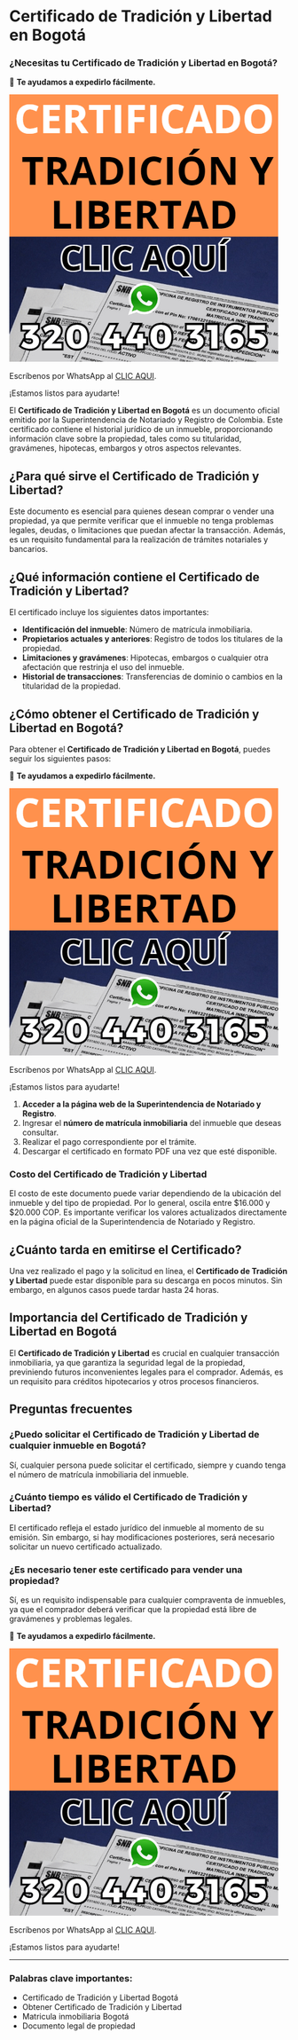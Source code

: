 # Certificado de Tradición y Libertad en Bogotá



### ¿Necesitas tu Certificado de Tradición y Libertad en Bogotá?

💬 **Te ayudamos a expedirlo fácilmente.**

[![Expedir Certificado de Tradición y Libertad](./tradicion-y-libertad-bogota.png)](https://wa.me/573204403165?text=Github-Hola%20ayudame%20a%20expedir%20un%20certificado%20de%20tradicion%20y%20libertad)


Escríbenos por WhatsApp al [CLIC AQUI](https://wa.me/573204403165?text=Github-Hola%20ayudame%20a%20expedir%20un%20certificado%20de%20tradicion%20y%20libertad).

¡Estamos listos para ayudarte!

El **Certificado de Tradición y Libertad en Bogotá** es un documento oficial emitido por la Superintendencia de Notariado y Registro de Colombia. Este certificado contiene el historial jurídico de un inmueble, proporcionando información clave sobre la propiedad, tales como su titularidad, gravámenes, hipotecas, embargos y otros aspectos relevantes.

## ¿Para qué sirve el Certificado de Tradición y Libertad?

Este documento es esencial para quienes desean comprar o vender una propiedad, ya que permite verificar que el inmueble no tenga problemas legales, deudas, o limitaciones que puedan afectar la transacción. Además, es un requisito fundamental para la realización de trámites notariales y bancarios.

## ¿Qué información contiene el Certificado de Tradición y Libertad?

El certificado incluye los siguientes datos importantes:

- **Identificación del inmueble**: Número de matrícula inmobiliaria.
- **Propietarios actuales y anteriores**: Registro de todos los titulares de la propiedad.
- **Limitaciones y gravámenes**: Hipotecas, embargos o cualquier otra afectación que restrinja el uso del inmueble.
- **Historial de transacciones**: Transferencias de dominio o cambios en la titularidad de la propiedad.
  
## ¿Cómo obtener el Certificado de Tradición y Libertad en Bogotá?

Para obtener el **Certificado de Tradición y Libertad en Bogotá**, puedes seguir los siguientes pasos:

💬 **Te ayudamos a expedirlo fácilmente.**

[![Expedir Certificado de Tradición y Libertad](./tradicion-y-libertad-bogota.png)](https://wa.me/573204403165?text=Github-Hola%20ayudame%20a%20expedir%20un%20certificado%20de%20tradicion%20y%20libertad)


Escríbenos por WhatsApp al [CLIC AQUI](https://wa.me/573204403165?text=Github-Hola%20ayudame%20a%20expedir%20un%20certificado%20de%20tradicion%20y%20libertad).

¡Estamos listos para ayudarte!

1. **Acceder a la página web de la Superintendencia de Notariado y Registro**.
2. Ingresar el **número de matrícula inmobiliaria** del inmueble que deseas consultar.
3. Realizar el pago correspondiente por el trámite.
4. Descargar el certificado en formato PDF una vez que esté disponible.

### Costo del Certificado de Tradición y Libertad

El costo de este documento puede variar dependiendo de la ubicación del inmueble y del tipo de propiedad. Por lo general, oscila entre $16.000 y $20.000 COP. Es importante verificar los valores actualizados directamente en la página oficial de la Superintendencia de Notariado y Registro.

## ¿Cuánto tarda en emitirse el Certificado?

Una vez realizado el pago y la solicitud en línea, el **Certificado de Tradición y Libertad** puede estar disponible para su descarga en pocos minutos. Sin embargo, en algunos casos puede tardar hasta 24 horas.

## Importancia del Certificado de Tradición y Libertad en Bogotá

El **Certificado de Tradición y Libertad** es crucial en cualquier transacción inmobiliaria, ya que garantiza la seguridad legal de la propiedad, previniendo futuros inconvenientes legales para el comprador. Además, es un requisito para créditos hipotecarios y otros procesos financieros.

## Preguntas frecuentes

### ¿Puedo solicitar el Certificado de Tradición y Libertad de cualquier inmueble en Bogotá?
Sí, cualquier persona puede solicitar el certificado, siempre y cuando tenga el número de matrícula inmobiliaria del inmueble.

### ¿Cuánto tiempo es válido el Certificado de Tradición y Libertad?
El certificado refleja el estado jurídico del inmueble al momento de su emisión. Sin embargo, si hay modificaciones posteriores, será necesario solicitar un nuevo certificado actualizado.

### ¿Es necesario tener este certificado para vender una propiedad?
Sí, es un requisito indispensable para cualquier compraventa de inmuebles, ya que el comprador deberá verificar que la propiedad está libre de gravámenes y problemas legales.

💬 **Te ayudamos a expedirlo fácilmente.**

[![Expedir Certificado de Tradición y Libertad](./tradicion-y-libertad-bogota.png)](https://wa.me/573204403165?text=Github-Hola%20ayudame%20a%20expedir%20un%20certificado%20de%20tradicion%20y%20libertad)


Escríbenos por WhatsApp al [CLIC AQUI](https://wa.me/573204403165?text=Github-Hola%20ayudame%20a%20expedir%20un%20certificado%20de%20tradicion%20y%20libertad).

¡Estamos listos para ayudarte!

---

### Palabras clave importantes:

- Certificado de Tradición y Libertad Bogotá
- Obtener Certificado de Tradición y Libertad
- Matricula inmobiliaria Bogotá
- Documento legal de propiedad

